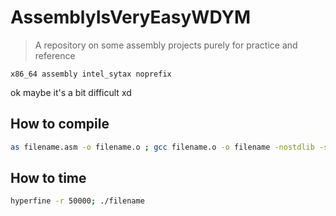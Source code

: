 # AssemblyIsVeryEasyWDYM
> A repository on some assembly projects purely for practice and reference

`x86_64 assembly intel_sytax noprefix`

ok maybe it's a bit difficult xd

## How to compile
```sh
as filename.asm -o filename.o ; gcc filename.o -o filename -nostdlib -static ; ./filename
```

## How to time
```sh
hyperfine -r 50000; ./filename
```
